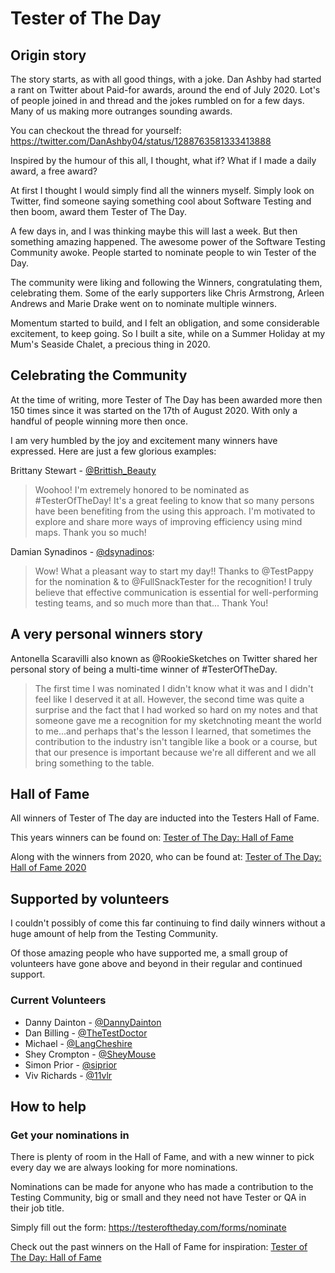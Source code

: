 # Tester of The Day

## Origin story

The story starts, as with all good things, with a joke. Dan Ashby had started a rant on Twitter about Paid-for awards, around the end of July 2020.
Lot's of people joined in and thread and the jokes rumbled on for a few days. Many of us making more outranges sounding awards.

You can checkout the thread for yourself: <https://twitter.com/DanAshby04/status/1288763581333413888>

Inspired by the humour of this all, I thought, what if? What if I made a daily award, a free award?

At first I thought I would simply find all the winners myself. Simply look on Twitter, find someone saying something cool about Software Testing and then boom, award them Tester of The Day.

A few days in, and I was thinking maybe this will last a week. But then something amazing happened. The awesome power of the Software Testing Community awoke. People started to nominate people to win Tester of the Day.

The community were liking and following the Winners, congratulating them, celebrating them. Some of the early supporters like Chris Armstrong, Arleen Andrews and Marie Drake went on to nominate multiple winners.

Momentum started to build, and I felt an obligation, and some considerable excitement, to keep going. So I built a site, while on a Summer Holiday at my Mum's Seaside Chalet, a precious thing in 2020.

## Celebrating the Community

At the time of writing, more Tester of The Day has been awarded more then 150 times since it was started on the 17th of August 2020. With only a handful of people winning more then once.

I am very humbled by the joy and excitement many winners have expressed. Here are just a few glorious examples:

Brittany Stewart - [@Brittish_Beauty](https://twitter.com/Brittish_Beauty)
> Woohoo! I'm extremely honored to be nominated as #TesterOfTheDay! It's a great feeling to know that so many persons have been benefiting from the using this approach. I'm motivated to explore and share more ways of improving efficiency using mind maps. Thank you so much!

Damian Synadinos - [@dsynadinos](https://twitter.com/dsynadinos):
> Wow! What a pleasant way to start my day!!
> Thanks to @TestPappy for the nomination & to @FullSnackTester for the recognition!
> I truly believe that effective communication is essential for well-performing testing teams, and so much more than that...
> Thank You!

## A very personal winners story

Antonella Scaravilli also known as @RookieSketches on Twitter shared her personal story of being a multi-time winner of #TesterOfTheDay.

> The first time I was nominated I didn't know what it was and I didn't feel like I deserved it at all. However, the second time was quite a surprise and the fact that I had worked so hard on my notes and that someone gave me a recognition for my sketchnoting meant the world to me...and perhaps that's the lesson I learned, that sometimes the contribution to the industry isn't tangible like a book or a course, but that our presence is important because we're all different and we all bring something to the table.

## Hall of Fame

All winners of Tester of The day are inducted into the Testers Hall of Fame.

This years winners can be found on: [Tester of The Day: Hall of Fame](https://testeroftheday.com)

Along with the winners from 2020, who can be found at: [Tester of The Day: Hall of Fame 2020](https://totd-2020.fullsnacktester.com)

## Supported by volunteers

I couldn't possibly of come this far continuing to find daily winners without a huge amount of help from the Testing Community.

Of those amazing people who have supported me, a small group of volunteers have gone above and beyond in their regular and continued support.

### Current Volunteers

* Danny Dainton - [@DannyDainton](https://twitter.com/DannyDainton)
* Dan Billing - [@TheTestDoctor](https://twitter.com/TheTestDoctor)
* Michael - [@LangCheshire](https://twitter.com/LangCheshire)
* Shey Crompton - [@SheyMouse](https://twitter.com/SheyMouse)
* Simon Prior - [@siprior](https://twitter.com/siprior)
* Viv Richards - [@11vlr](https://twitter.com/11vlr)

## How to help

### Get your nominations in

There is plenty of room in the Hall of Fame, and with a new winner to pick every day we are always looking for more nominations.

Nominations can be made for anyone who has made a contribution to the Testing Community, big or small and they need not have Tester or QA in their job title.

Simply fill out the form: <https://testeroftheday.com/forms/nominate>

Check out the past winners on the Hall of Fame for inspiration: [Tester of The Day: Hall of Fame](https://testeroftheday.com)
